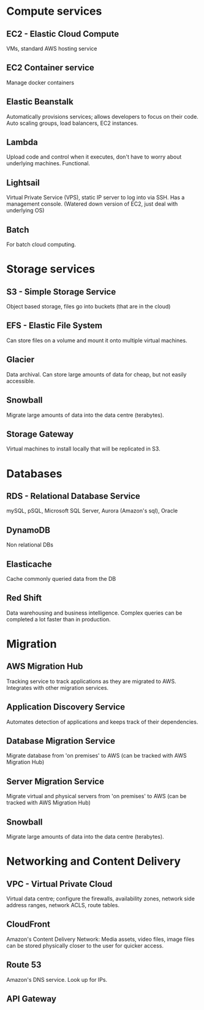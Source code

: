 # Compute services

## EC2 - Elastic Cloud Compute

VMs, standard AWS hosting service

## EC2 Container service

Manage docker containers

## Elastic Beanstalk

Automatically provisions services; allows developers to focus on their code. Auto scaling groups, load balancers, EC2 instances.

## Lambda

Upload code and control when it executes, don't have to worry about underlying machines. Functional.

## Lightsail

Virtual Private Service (VPS), static IP server to log into via SSH. Has a management console. (Watered down version of EC2, just deal with underlying OS)

## Batch

For batch cloud computing.

# Storage services

## S3 - Simple Storage Service

Object based storage, files go into buckets (that are in the cloud)

## EFS - Elastic File System

Can store files on a volume and mount it onto multiple virtual machines.

## Glacier

Data archival. Can store large amounts of data for cheap, but not easily accessible.

## Snowball

Migrate large amounts of data into the data centre (terabytes).

## Storage Gateway

Virtual machines to install locally that will be replicated in S3.

# Databases

## RDS - Relational Database Service

mySQL, pSQL, Microsoft SQL Server, Aurora (Amazon's sql), Oracle

## DynamoDB

Non relational DBs

## Elasticache

Cache commonly queried data from the DB

## Red Shift

Data warehousing and business intelligence. Complex queries can be completed a lot faster than in production.

# Migration

## AWS Migration Hub

Tracking service to track applications as they are migrated to AWS. Integrates with other migration services.

## Application Discovery Service

Automates detection of applications and keeps track of their dependencies.

## Database Migration Service

Migrate database from 'on premises' to AWS (can be tracked with AWS Migration Hub)

## Server Migration Service

Migrate virtual and physical servers from 'on premises' to AWS (can be tracked with AWS Migration Hub)

## Snowball

Migrate large amounts of data into the data centre (terabytes).
 
# Networking and Content Delivery

## VPC - Virtual Private Cloud

Virtual data centre; configure the firewalls, availability zones, network side address ranges, network ACLS, route tables.

## CloudFront

Amazon's Content Delivery Network: Media assets, video files, image files can be stored physically closer to the user for quicker access.

## Route 53

Amazon's DNS service. Look up for IPs.

## API Gateway

